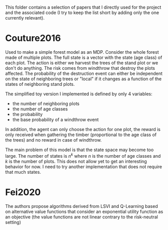 This folder contains a selection of papers that I directly used for the project and the associated code (I try to keep the list short by adding only the one currently relevant).

# Couture2016
Used to make a simple forest model as an MDP. Consider the whole forest made of multiple plots. The full state is a vector with the state (age class) of each plot. The action is either we harvest the trees of the stand plot or we don't do anything. The risk comes from windthrow that destroy the plots affected. The probability of the destruction event can either be independent on the state of neighboring trees or "local" if it changes as a function of the states of neighboring stand plots.

The simplified toy version I implemented is defined by only 4 variables:
- the number of neighboring plots
- the number of age classes
- the probability
- the base probability of a windthrow event

In addition, the agent can only choose the action for one plot, the reward is only received when gathering the timber (proportional to the age class of the trees) and no reward in case of windthrow.

The main problem of this model is that the state space may become too large. The number of states is $n^k$ where $n$ is the number of age classes and $k$ is the number of plots. This does not allow yet to get an interesting behavior for now. I need to try another implementation that does not require that much states.


# Fei2020
The authors propose algorithms derived from LSVI and Q-Learning based on alternative value functions that consider an exponential utility function as an objective (the value functions are not linear contrary to the risk-neutral setting)